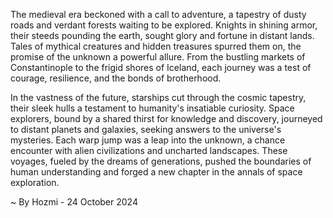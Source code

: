 
The medieval era beckoned with a call to adventure, a tapestry of dusty roads and verdant forests waiting to be explored. Knights in shining armor, their steeds pounding the earth, sought glory and fortune in distant lands. Tales of mythical creatures and hidden treasures spurred them on, the promise of the unknown a powerful allure. From the bustling markets of Constantinople to the frigid shores of Iceland, each journey was a test of courage, resilience, and the bonds of brotherhood.

In the vastness of the future, starships cut through the cosmic tapestry, their sleek hulls a testament to humanity's insatiable curiosity. Space explorers, bound by a shared thirst for knowledge and discovery, journeyed to distant planets and galaxies, seeking answers to the universe's mysteries. Each warp jump was a leap into the unknown, a chance encounter with alien civilizations and uncharted landscapes.  These voyages, fueled by the dreams of generations, pushed the boundaries of human understanding and forged a new chapter in the annals of space exploration. 

~ By Hozmi - 24 October 2024

